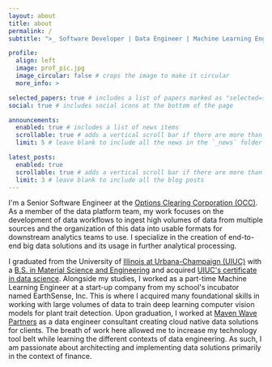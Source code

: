 ```yaml
---
layout: about
title: about
permalink: /
subtitle: ">_ Software Developer | Data Engineer | Machine Learning Engineer"

profile:
  align: left
  image: prof_pic.jpg
  image_circular: false # crops the image to make it circular
  more_info: >

selected_papers: true # includes a list of papers marked as "selected={true}"
social: true # includes social icons at the bottom of the page

announcements:
  enabled: true # includes a list of news items
  scrollable: true # adds a vertical scroll bar if there are more than 3 news items
  limit: 5 # leave blank to include all the news in the `_news` folder

latest_posts:
  enabled: true
  scrollable: true # adds a vertical scroll bar if there are more than 3 new posts items
  limit: 3 # leave blank to include all the blog posts
---
```


I'm a Senior Software Engineer at the [Options Clearing Corporation (OCC)](https://www.theocc.com/). As a member of the data platform team, my work focuses on the development of data workflows to ingest high volumes of data from multiple sources and the organization of this data into usable formats for downstream analytics teams to use. I specialize in the creation of end-to-end big data solutions and its usage in further analytical processing.

I graduated from the University of [Illinois at Urbana-Champaign (UIUC)](https://illinois.edu/) with a [B.S. in Material Science and Engineering](https://matse.illinois.edu/) and acquired [UIUC's certificate in data science](https://stat.illinois.edu/academics/undergraduate/minors/certificate-data-science). Alongside my studies, I worked as a part-time Machine Learning Engineer at a start-up company from my school's incubator named EarthSense, Inc. This is where I acquired many foundational skills in working with large volumes of data to train deep learning computer vision models for plant trait detection. Upon graduation, I worked at [Maven Wave Partners](https://eviden.com/about-us/legacy-brands/maven-wave/) as a data engineer consultant creating cloud native data solutions for clients. The breath of work here allowed me to increase my technology tool belt while learning the different contexts of data engineering. As such, I am passionate about architecting and implementing data solutions primarily in the context of finance.